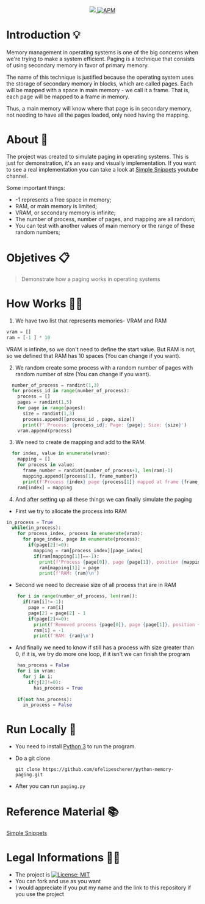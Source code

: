 <div align=center>
<a href="https://www.python.org">
<img src="https://img.shields.io/badge/python-3.7-informational">
</a>
<a href="https://opensource.org/licenses/MIT">
<img alt="APM" src="https://img.shields.io/apm/l/vim-mode">
</a>
</div>      
      
# Introduction 💡
Memory management in operating systems is one of the big concerns when we're trying to make a system efficient. Paging is a technique that consists of using secondary memory in favor of primary memory.

The name of this technique is justified because the operating system uses the storage of secondary memory in blocks, which are called pages. Each will be mapped with a space in main memory - we call it a frame. That is, each page will be mapped to a frame in memory.

Thus, a main memory will know where that page is in secondary memory, not needing to have all the pages loaded, only need having the mapping.

# About 📘
The project was created to simulate paging in operating systems. This is just for demonstration, it's an easy and visually implementation. If you want to see a real implementation you can take a look at [Simple Snippets](https://www.youtube.com/watch?v=pJ6qrCB8pDw) youtube channel.

Some important things:
- -1 represents a free space in memory;
- RAM, or main memory is limited;
- VRAM, or secondary memory is infinite;
- The number of process, number of pages, and mapping are all random;
- You can test with another values of main memory or the range of these random numbers;

# Objetives 📋

> Demonstrate how a paging works in operating systems

# How Works 👨‍🏫

1. We have two list that represents memories- VRAM and RAM
```python
vram = []
ram = [-1 ] * 10
```
VRAM is infinite, so we don't need to define the start value. But RAM is not, so we defined that RAM has 10 spaces (You can change if you want).

2. We random create some process with a random number of pages with random number of size (You can change if you want).
```python
  number_of_process = randint(1,3)
  for process_id in range(number_of_process):
    process = []
    pages = randint(1,5)
    for page in range(pages):
      size = randint(1,3)
      process.append([process_id , page, size])
      print(f' Process: {process_id}; Page: {page}; Size: {size}')
    vram.append(process)
```

3. We need to create de mapping and add to the RAM.
```python
  for index, value in enumerate(vram):
    mapping = []
    for process in value:
      frame_number = randint(number_of_process+1, len(ram)-1)
      mapping.append([process[1], frame_number])
      print(f'Process {index} page {process[1]} mapped at frame {frame_number}')
    ram[index] = mapping
```

4. And after setting up all these things we can finally simulate the paging
 - First we try to allocate the process into RAM  
```python
in_process = True
  while(in_process):
    for process_index, process in enumerate(vram):
      for page_index, page in enumerate(process):
        if(page[2]!=0):
          mapping = ram[process_index][page_index]
          if(ram[mapping[1]]==-1):
            print(f'Process {page[0]}, page {page[1]}, position {mapping[1]} allocated')
            ram[mapping[1]] = page
            print(f'RAM: {ram}\n')
```
 - Second we need to decrease size of all process that are in RAM
```python
    for i in range(number_of_process, len(ram)):
      if(ram[i]!=-1):
        page = ram[i]
        page[2] = page[2] - 1
        if(page[2]<=0):
          print(f'Removed process {page[0]}, page {page[1]}, position {ram.index(ram[i])} because processing has finished')
          ram[i] = -1
          print(f'RAM: {ram}\n')
```
 - And finally we need to know if still has a process with size greater than 0, if it is, we try do more one loop, if it isn't we can finish the program
```python
    has_process = False
    for i in vram:
      for j in i:
        if(j[2]!=0):
          has_process = True
    
    if(not has_process):
      in_process = False
```

# Run Locally 📂
- You need to install [Python 3](https://www.python.org/downloads) to run the program.

- Do a git clone

      git clone https://github.com/ofelipescherer/python-memory-paging.git

- After you can run `paging.py`

# Reference Material 📚
[Simple Snippets](https://www.youtube.com/watch?v=pJ6qrCB8pDw)

# Legal Informations 👩‍⚖️

- The project is [![License: MIT](https://img.shields.io/badge/License-MIT-yellow.svg)](https://opensource.org/licenses/MIT)
- You can fork and use as you want
- I would appreciate if you put my name and the link to this repository if you use the project

